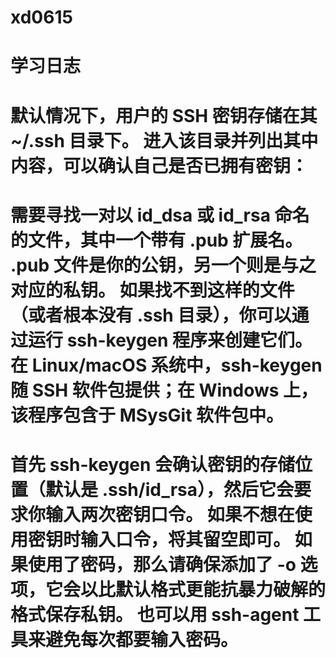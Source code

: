 # xd0615
# 学习日志
# 默认情况下，用户的 SSH 密钥存储在其 ~/.ssh 目录下。 进入该目录并列出其中内容，可以确认自己是否已拥有密钥：
# 需要寻找一对以 id_dsa 或 id_rsa 命名的文件，其中一个带有 .pub 扩展名。 .pub 文件是你的公钥，另一个则是与之对应的私钥。 如果找不到这样的文件（或者根本没有 .ssh 目录），你可以通过运行 ssh-keygen 程序来创建它们。 在 Linux/macOS 系统中，ssh-keygen 随 SSH 软件包提供；在 Windows 上，该程序包含于 MSysGit 软件包中。
# 首先 ssh-keygen 会确认密钥的存储位置（默认是 .ssh/id_rsa），然后它会要求你输入两次密钥口令。 如果不想在使用密钥时输入口令，将其留空即可。 如果使用了密码，那么请确保添加了 -o 选项，它会以比默认格式更能抗暴力破解的格式保存私钥。 也可以用 ssh-agent 工具来避免每次都要输入密码。
